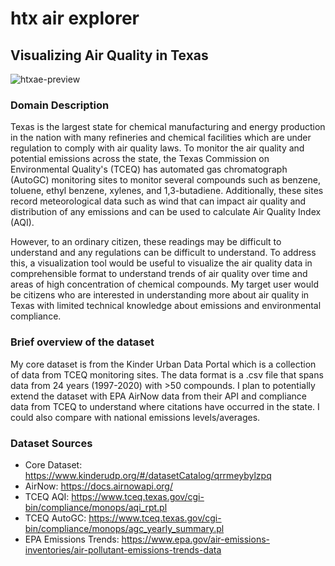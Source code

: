 # htx air explorer
## Visualizing Air Quality in Texas
![htxae-preview](https://user-images.githubusercontent.com/28833281/115839228-0d88c100-a3e0-11eb-8b02-201f817429af.png)

### Domain Description
Texas is the largest state for chemical manufacturing and energy production in the nation
with many refineries and chemical facilities which are under regulation to comply with air
quality laws. To monitor the air quality and potential emissions across the state, the Texas
Commission on Environmental Quality's (TCEQ) has automated gas chromatograph (AutoGC)
monitoring sites to monitor several compounds such as benzene, toluene, ethyl benzene,
xylenes, and 1,3-butadiene. Additionally, these sites record meteorological data such as wind
that can impact air quality and distribution of any emissions and can be used to calculate
Air Quality Index (AQI).

However, to an ordinary citizen, these readings may be difficult to understand and any
regulations can be difficult to understand. To address this, a visualization tool would be
useful to visualize the air quality data in comprehensible format to understand trends of air
quality over time and areas of high concentration of chemical compounds. My target user
would be citizens who are interested in understanding more about air quality in Texas with
limited technical knowledge about emissions and environmental compliance.

### Brief overview of the dataset
My core dataset is from the Kinder Urban Data Portal which is a collection of data from TCEQ
monitoring sites. The data format is a .csv file that spans data from 24 years (1997-2020) with >50 compounds. I plan to potentially extend the dataset with EPA AirNow data from their API and compliance data from TCEQ to understand where citations have occurred in the state. I
could also compare with national emissions levels/averages.

### Dataset Sources
- Core Dataset: https://www.kinderudp.org/#/datasetCatalog/qrrmeybylzpq
- AirNow: https://docs.airnowapi.org/
- TCEQ AQI: https://www.tceq.texas.gov/cgi-bin/compliance/monops/aqi_rpt.pl
- TCEQ AutoGC:
https://www.tceq.texas.gov/cgi-bin/compliance/monops/agc_yearly_summary.pl
- EPA Emissions Trends:
https://www.epa.gov/air-emissions-inventories/air-pollutant-emissions-trends-data
